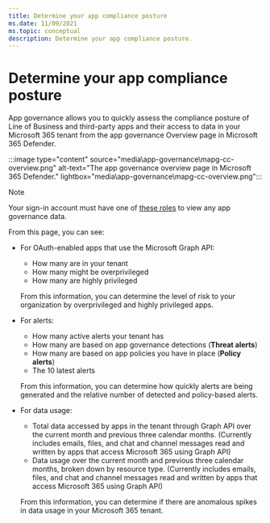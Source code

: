 ```yaml
---
title: Determine your app compliance posture
ms.date: 11/09/2021
ms.topic: conceptual
description: Determine your app compliance posture.
---
```


# Determine your app compliance posture

App governance allows you to quickly assess the compliance posture of Line of Business and third-party apps and their access to data in your Microsoft 365 tenant from the app governance Overview page in Microsoft 365 Defender.

:::image type="content" source="media\app-governance\mapg-cc-overview.png" alt-text="The app governance overview page in Microsoft 365 Defender." lightbox="media\app-governance\mapg-cc-overview.png":::

>[!Note]
> Your sign-in account must have one of [these roles](app-governance-get-started.md#administrator-roles) to view any app governance data.
>

From this page, you can see:

- For OAuth-enabled apps that use the Microsoft Graph API:

  - How many are in your tenant
  - How many might be overprivileged
  - How many are highly privileged

  From this information, you can determine the level of risk to your organization by overprivileged and highly privileged apps.

- For alerts:

  - How many active alerts your tenant has
  - How many are based on app governance detections (**Threat alerts**)
  - How many are based on app policies you have in place (**Policy alerts**)
  - The 10 latest alerts

  From this information, you can determine how quickly alerts are being generated and the relative number of detected and policy-based alerts.

- For data usage:

  - Total data accessed by apps in the tenant through Graph API over the current month and previous three calendar months. (Currently includes emails, files, and chat and channel messages read and written by apps that access Microsoft 365 using Graph API)
  - Data usage over the current month and previous three calendar months, broken down by resource type. (Currently includes emails, files, and chat and channel messages read and written by apps that access Microsoft 365 using Graph API)

  From this information, you can determine if there are anomalous spikes in data usage in your Microsoft 365 tenant.
